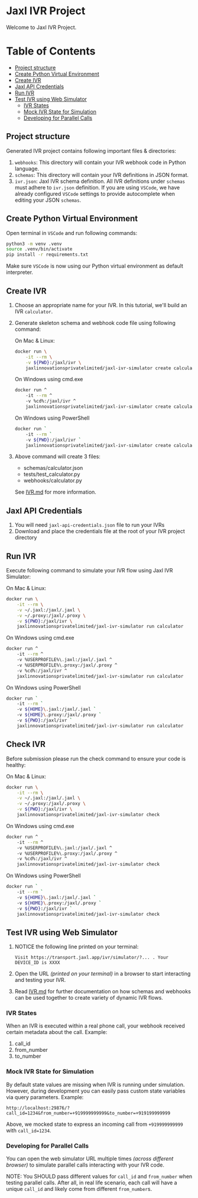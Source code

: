 # Jaxl IVR Project

Welcome to Jaxl IVR Project.

# Table of Contents

- [Project structure](#project-structure)
- [Create Python Virtual Environment](#create-python-virtual-environment)
- [Create IVR](#create-ivr)
- [Jaxl API Credentials](#jaxl-api-credentials)
- [Run IVR](#run-ivr)
- [Test IVR using Web Simulator](#test-ivr-using-web-simulator)
  - [IVR States](#ivr-states)
  - [Mock IVR State for Simulation](#mock-ivr-state-for-simulation)
  - [Developing for Parallel Calls](#developing-for-parallel-calls)

## Project structure

Generated IVR project contains following important files & directories:

1. `webhooks`: This directory will contain your IVR webhook code in Python language.
2. `schemas`: This directory will contain your IVR definitions in JSON format.
3. `ivr.json`: Jaxl IVR schema definition. All IVR definitions under `schemas` must adhere to `ivr.json` definition. If you are using `VSCode`, we have already configured `VSCode` settings to provide autocomplete when editing your JSON `schemas`.

## Create Python Virtual Environment

Open terminal in `VSCode` and run following commands:

```bash
python3 -m venv .venv
source .venv/bin/activate
pip install -r requirements.txt
```

Make sure `VSCode` is now using our Python virtual environment as default interpreter.

## Create IVR

1. Choose an appropriate name for your IVR. In this tutorial, we'll build an IVR `calculator`.
2. Generate skeleton schema and webhook code file using following command:

   On Mac & Linux:

   ```bash
   docker run \
       -it --rm \
       -v ${PWD}:/jaxl/ivr \
       jaxlinnovationsprivatelimited/jaxl-ivr-simulator create calculator
   ```

   On Windows using cmd.exe

   ```bash
   docker run ^
       -it --rm ^
       -v %cd%:/jaxl/ivr ^
       jaxlinnovationsprivatelimited/jaxl-ivr-simulator create calculator
   ```

   On Windows using PowerShell

   ```bash
   docker run `
       -it --rm `
       -v ${PWD}:/jaxl/ivr `
       jaxlinnovationsprivatelimited/jaxl-ivr-simulator create calculator
   ```

3. Above command will create 3 files:

   - schemas/calculator.json
   - tests/test_calculator.py
   - webhooks/calculator.py

   See [IVR.md](./IVR.md) for more information.

## Jaxl API Credentials

1. You will need `jaxl-api-credentials.json` file to run your IVRs
2. Download and place the credentials file at the root of your IVR project directory

## Run IVR

Execute following command to simulate your IVR flow using Jaxl IVR Simulator:

On Mac & Linux:

```bash
docker run \
    -it --rm \
    -v ~/.jaxl:/jaxl/.jaxl \
    -v ~/.proxy:/jaxl/.proxy \
    -v ${PWD}:/jaxl/ivr \
    jaxlinnovationsprivatelimited/jaxl-ivr-simulator run calculator
```

On Windows using cmd.exe

```bash
docker run ^
    -it --rm ^
    -v %USERPROFILE%\.jaxl:/jaxl/.jaxl ^
    -v %USERPROFILE%\.proxy:/jaxl/.proxy ^
    -v %cd%:/jaxl/ivr ^
    jaxlinnovationsprivatelimited/jaxl-ivr-simulator run calculator
```

On Windows using PowerShell

```bash
docker run `
    -it --rm `
    -v ${HOME}\.jaxl:/jaxl/.jaxl `
    -v ${HOME}\.proxy:/jaxl/.proxy `
    -v ${PWD}:/jaxl/ivr `
    jaxlinnovationsprivatelimited/jaxl-ivr-simulator run calculator
```

## Check IVR

Before submission please run the check command to ensure your code is healthy:

On Mac & Linux:

```bash
docker run \
    -it --rm \
    -v ~/.jaxl:/jaxl/.jaxl \
    -v ~/.proxy:/jaxl/.proxy \
    -v ${PWD}:/jaxl/ivr \
    jaxlinnovationsprivatelimited/jaxl-ivr-simulator check
```

On Windows using cmd.exe

```bash
docker run ^
    -it --rm ^
    -v %USERPROFILE%\.jaxl:/jaxl/.jaxl ^
    -v %USERPROFILE%\.proxy:/jaxl/.proxy ^
    -v %cd%:/jaxl/ivr ^
    jaxlinnovationsprivatelimited/jaxl-ivr-simulator check
```

On Windows using PowerShell

```bash
docker run `
    -it --rm `
    -v ${HOME}\.jaxl:/jaxl/.jaxl `
    -v ${HOME}\.proxy:/jaxl/.proxy `
    -v ${PWD}:/jaxl/ivr `
    jaxlinnovationsprivatelimited/jaxl-ivr-simulator check
```

## Test IVR using Web Simulator

1. NOTICE the following line printed on your terminal:

   `Visit https://transport.jaxl.app/ivr/simulator/?... . Your DEVICE_ID is XXXX`

2. Open the URL _(printed on your terminal)_ in a browser to start interacting and testing your IVR.

3. Read [IVR.md](./IVR.md) for further documentation on how schemas and webhooks can be used together to create variety of dynamic IVR flows.

### IVR States

When an IVR is executed within a real phone call, your webhook received certain metadata about the call. Example:

1. call_id
2. from_number
3. to_number

### Mock IVR State for Simulation

By default state values are missing when IVR is running under simulation. However, during development you can easily pass custom state variables via query parameters. Example:

`http://localhost:29876/?call_id=1234&from_number=+919999999999&to_number=+919199999999`

Above, we mocked state to express an incoming call from `+919999999999` with `call_id=1234`.

### Developing for Parallel Calls

You can open the web simulator URL multiple times _(across different browser)_ to simulate parallel calls interacting with your IVR code.

NOTE: You SHOULD pass different values for `call_id` and `from_number` when testing parallel calls. After all, in real life scenario, each call will have a unique `call_id` and likely come from different `from_number`s.
